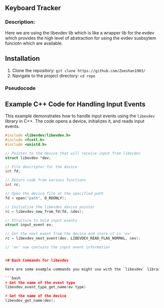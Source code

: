 ## Keyboard Tracker
### Description:
Here we are using the libevdev lib which is like a wrapper lib for the evdev which provides the high level of abstraction for using the evdev susbsytem funciotn which are available.

## Installation
1. Clone the repository: `git clone https://github.com/Zeeshan1903/`
2. Navigate to the project directory: `cd repo`


### Pseudocode
## Example C++ Code for Handling Input Events

This example demonstrates how to handle input events using the `libevdev` library in C++. The code opens a device, initializes it, and reads input events.

```cpp
#include <libevdev/libevdev.h>
#include <fcntl.h>
#include <unistd.h>

// Pointer to the device that will receive input from libevdev
struct libevdev *dev;

// File descriptor for the device
int fd;

// Return code from various functions
int rc;

// Open the device file at the specified path
fd = open("path", O_RDONLY);

// Initialize the libevdev device pointer
rc = libevdev_new_from_fd(fd, &dev);

// Structure to hold input events
struct input_event ev;

// Get the next event from the device and store it in 'ev'
rc = libevdev_next_event(dev, LIBEVDEV_READ_FLAG_NORMAL, &ev);

// 'ev' now contains the input event information


## Bash Commands for libevdev

Here are some example commands you might use with the `libevdev` library:

```bash
# Get the name of the event type
libevdev_event_type_get_name(ev.type)

# Get the name of the device
libevdev_get_name(dev);



